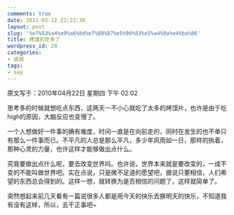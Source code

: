 ```yaml
---
comments: true
date: 2011-03-12 22:22:38
layout: post
slug: '%e7%83%a4%e9%a6%8d%e7%89%87%e5%90%83%e5%a4%9a%e4%ba%86'
title: 烤馍片吃多了
wordpress_id: 28
categories:
- 说说
tags:
- say
---
```


原文写于：2010年04月22日 星期四 下午 02:02

思考多的时候就想吃点东西，这两天一不小心就吃了太多的烤馍片，也许是由于吃high的原因，大脑反应也变慢了。

一个人想做好一件事的确有难度，时间一直是在向前走的，同时在发生的也不单只有那么一件事而已。不平凡的人总是那么平凡，多少年风雨如一日，那样的执着，那种心灵的力量，也许这样才能够做出点什么。

究竟要做出点什么呢，要去改变世界吗。也许说，世界本来就是要改变的，一成不变的不能叫做世界吧。实在点说，只是微不足道的愿望吧，据说只要相信，人们希望的东西总会得到的。这样一想，就转换为是否相信的问题了，这样就简单了。

突然想起来前几天看有一篇说很多人都是用今天的快乐去换明天的快乐，不知道我有没有这样，所以，去干正事吧~
